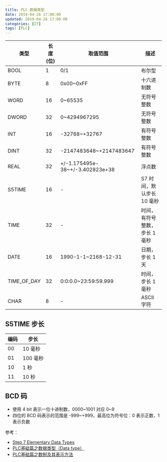 ```yaml
---
title: PLC 数据类型
date: 2019-04-26 17:00:00
updated: 2019-04-26 17:00:00
categories: [IT]
tags: [PLC]
---
```


| 类型 | 长度(位) | 取值范围 | 描述 |
| ------ | ------ | ------ | ------ |
| BOOL | 1 | 0/1 | 布尔型 |
| BYTE | 8 | 0x00~0xFF | 十六进制数 |
| WORD | 16 | 0~65535 | 无符号整数 |
| DWORD | 32 | 0~4294967295 | 无符号整数 |
| INT | 16 | -32768~+32767 | 有符号整数 |
| DINT | 32 | -2147483648~+2147483647 | 有符号整数 |
| REAL | 32 | +/-1.175495e-38~+/-3.402823e+38 | 浮点数 |
| S5TIME | 16 | - | S7 时间，默认步长 10 毫秒 |
| TIME | 32 | - | 时间，有符号整数，步长 1 毫秒 |
| DATE | 16 | 1990-1-1~2168-12-31 | 日期，步长 1 天 |
| TIME_OF_DAY | 32 | 0:0:0.0~23:59:59.999 | 时间，步长 1 毫秒 |
| CHAR | 8 | - | ASCII 字符 |


## S5TIME 步长

| 编码 | 步长 |
| ------ | ------ |
| 00 | 10 毫秒 |
| 01 | 100 毫秒 |
| 10 | 1 秒 |
| 11 | 10 秒 |



## BCD 码

+ 使用 4 bit 表示一位十进制数，0000~1001 对应 0~9 
+ 四位的 BCD 码表示的范围是 -999~+999，最高位为符号位：0 表示正数，1 表示负数




参考：

+ [Step 7 Elementary Data Types](http://www.plcdev.com/step_7_elementary_data_types)
+ [PLC基础篇之数据类型（Data type）](https://zhuanlan.zhihu.com/p/26079653)
+ [PLC基础篇之数制及其表示方法](https://zhuanlan.zhihu.com/p/25999967)